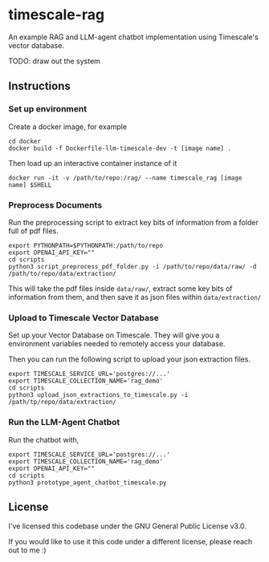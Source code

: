 # timescale-rag
An example RAG and LLM-agent chatbot implementation using Timescale's vector database.

TODO: draw out the system

## Instructions

### Set up environment
Create a docker image, for example
```shell
cd docker
docker build -f Dockerfile-llm-timescale-dev -t [image name] .
```

Then load up an interactive container instance of it
```shell
docker run -it -v /path/to/repo:/rag/ --name timescale_rag [image name] $SHELL
```

### Preprocess Documents
Run the preprocessing script to extract key bits of information from a folder full of pdf files.
```shell
export PYTHONPATH=$PYTHONPATH:/path/to/repo
export OPENAI_API_KEY=""
cd scripts
python3 script_preprocess_pdf_folder.py -i /path/to/repo/data/raw/ -d /path/to/repo/data/extraction/
```
This will take the pdf files inside `data/raw/`, extract some key bits of information from them, and then save it as json files within `data/extraction/`

### Upload to Timescale Vector Database

Set up your Vector Database on Timescale. They will give you a environment variables needed to remotely access your database.

Then you can run the following script to upload your json extraction files.

```shell
export TIMESCALE_SERVICE_URL='postgres://...'
export TIMESCALE_COLLECTION_NAME='rag_demo'
cd scripts
python3 upload_json_extractions_to_timescale.py -i /path/tp/repo/data/extraction/
```

### Run the LLM-Agent Chatbot

Run the chatbot with,
```shell
export TIMESCALE_SERVICE_URL='postgres://...'
export TIMESCALE_COLLECTION_NAME='rag_demo'
export OPENAI_API_KEY=""
cd scripts
python3 prototype_agent_chatbot_timescale.py
```

## License

I've licensed this codebase under the GNU General Public License v3.0.

If you would like to use it this code under a different license, please reach out to me :)